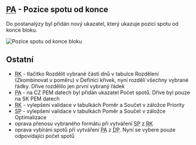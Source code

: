 ﻿---
categories: [fenix]
layout: fenix
---
## <abbr title="Postanalýza">PA</abbr> - Pozice spotu od konce
Do postanalýzy byl přidán nový ukazatel, který ukazuje pozici spotu od konce bloku.

![Pozice spotu od konce bloku]({{site.url}}/data/pozicespotuodkoncebloku.png "Pozice spotu od konce bloku")


## Ostatní
<ul>
    <li><abbr title="Reachové křivky">RK</abbr> - tlačítko Rozdělit vybrané části dnů v tabulce Rozdělení (Zkombinovat v poměru) v Definici křivek, nyní rozdělí všechny vybrané řádky. Dříve rozdělilo jen první vybraný řádek</li>
    <li><abbr title="Postanalýza">PA</abbr> - na CZ PEM datech byl přidán ukazatel Počet spotů. Dříve byl pouze na SK PEM datech</li>
    <li><abbr title="Reachové křivky">RK</abbr> - vylepšení validace v tabulkách Poměr a Součet v záložce Priority</li>
    <li><abbr title="Strategický plán">SP</abbr> - vylepšení validace v tabulkách Poměr a Součet v záložce Optimalizace</li>
    <li>oprava přenosu vybraného formátu při vytváření <abbr title="Strategický plán">SP</abbr> z <abbr title="Reachové křivky">RK</abbr></li>
    <li>oprava vybírání spotů při vytváření <abbr title="Postanalýza">PA</abbr> z <abbr title="Detailní plán">DP</abbr>. Nyní se vybere pouze odpovídající počet spotů</li>
</ul>

